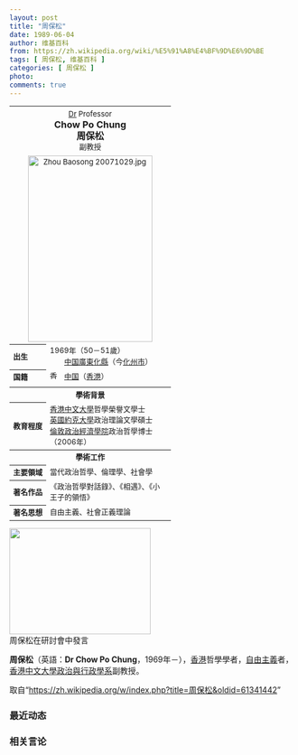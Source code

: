 ```yaml
---
layout: post
title: "周保松"
date: 1989-06-04
author: 维基百科
from: https://zh.wikipedia.org/wiki/%E5%91%A8%E4%BF%9D%E6%9D%BE
tags: [ 周保松, 维基百科 ]
categories: [ 周保松 ]
photo: 
comments: true
---
```

<div class="mw-parser-output">
<table class="infobox biography vcard" cellspacing="3" style="border-spacing:3px;width:22em;text-align:left;font-size:small;line-height:1.5em"><tbody><tr><th colspan="2" style="text-align:center;font-size:125%;font-weight:bold"><span class="honorific-prefix" style="font-size: small; font-weight: normal"><a href="/wiki/Dr" class="mw-disambig" title="Dr">Dr</a> Professor</span><br><span class="fn">Chow Po Chung<br>周保松</span><br><span class="honorific-suffix" style="font-size: small; font-weight: normal">副教授</span></th></tr><tr><td colspan="2" style="text-align:center"><a href="/wiki/File:Zhou_Baosong_20071029.jpg" class="image"><img alt="Zhou Baosong 20071029.jpg" src="//upload.wikimedia.org/wikipedia/commons/thumb/f/fc/Zhou_Baosong_20071029.jpg/220px-Zhou_Baosong_20071029.jpg" decoding="async" width="220" height="330" srcset="//upload.wikimedia.org/wikipedia/commons/thumb/f/fc/Zhou_Baosong_20071029.jpg/330px-Zhou_Baosong_20071029.jpg 1.5x, //upload.wikimedia.org/wikipedia/commons/thumb/f/fc/Zhou_Baosong_20071029.jpg/440px-Zhou_Baosong_20071029.jpg 2x" data-file-width="512" data-file-height="768"></a></td></tr><tr><th scope="row" style="text-align:left;white-space: nowrap;;">出生</th><td style="">1969年（50－51歲）<br><span class="birthplace"><span class="flagicon"><img alt="" src="//upload.wikimedia.org/wikipedia/commons/thumb/f/fa/Flag_of_the_People%27s_Republic_of_China.svg/22px-Flag_of_the_People%27s_Republic_of_China.svg.png" decoding="async" width="22" height="15" class="thumbborder" srcset="//upload.wikimedia.org/wikipedia/commons/thumb/f/fa/Flag_of_the_People%27s_Republic_of_China.svg/33px-Flag_of_the_People%27s_Republic_of_China.svg.png 1.5x, //upload.wikimedia.org/wikipedia/commons/thumb/f/fa/Flag_of_the_People%27s_Republic_of_China.svg/44px-Flag_of_the_People%27s_Republic_of_China.svg.png 2x" data-file-width="900" data-file-height="600">&nbsp;</span><a href="/wiki/%E4%B8%AD%E5%8D%8E%E4%BA%BA%E6%B0%91%E5%85%B1%E5%92%8C%E5%9B%BD" title="中华人民共和国">中国</a><a href="/wiki/%E5%BB%A3%E6%9D%B1%E7%9C%81" class="mw-redirect" title="廣東省">廣東</a><a href="/wiki/%E5%8C%96%E5%8E%BF" class="mw-redirect" title="化县">化縣</a>（今<a href="/wiki/%E5%8C%96%E5%B7%9E%E5%B8%82" title="化州市">化州市</a>）</span></td></tr><tr><th scope="row" style="text-align:left;white-space: nowrap;;">国籍</th><td class="category" style=""><span class="flagicon"><a href="/wiki/%E9%A6%99%E6%B8%AF" title="香港"><img alt="香港" src="//upload.wikimedia.org/wikipedia/commons/thumb/5/5b/Flag_of_Hong_Kong.svg/22px-Flag_of_Hong_Kong.svg.png" decoding="async" width="22" height="15" class="thumbborder" srcset="//upload.wikimedia.org/wikipedia/commons/thumb/5/5b/Flag_of_Hong_Kong.svg/33px-Flag_of_Hong_Kong.svg.png 1.5x, //upload.wikimedia.org/wikipedia/commons/thumb/5/5b/Flag_of_Hong_Kong.svg/44px-Flag_of_Hong_Kong.svg.png 2x" data-file-width="900" data-file-height="600"></a></span> <a href="/wiki/%E4%B8%AD%E8%8F%AF%E4%BA%BA%E6%B0%91%E5%85%B1%E5%92%8C%E5%9C%8B%E5%9C%8B%E7%B1%8D%E6%B3%95" title="中華人民共和國國籍法">中国</a>（<a href="/wiki/%E9%A6%99%E6%B8%AF%E6%B0%B8%E4%B9%85%E6%80%A7%E5%B1%85%E6%B0%91" class="mw-redirect" title="香港永久性居民">香港</a>）</td></tr><tr><td colspan="2" style="text-align:center;"></td></tr><tr><th colspan="2" style="text-align:center;">學術背景</th></tr><tr><th scope="row" style="text-align:left;white-space: nowrap;;">教育程度</th><td style=""><a href="/wiki/%E9%A6%99%E6%B8%AF%E4%B8%AD%E6%96%87%E5%A4%A7%E5%AD%B8" title="香港中文大學">香港中文大學</a>哲學榮譽文學士<br><a href="/wiki/%E8%8B%B1%E5%9C%8B%E7%B4%84%E5%85%8B%E5%A4%A7%E5%AD%B8" class="mw-redirect" title="英國約克大學">英國約克大學</a>政治理論文學碩士<br><a href="/wiki/%E5%80%AB%E6%95%A6%E6%94%BF%E6%B2%BB%E7%B6%93%E6%BF%9F%E5%AD%B8%E9%99%A2" title="倫敦政治經濟學院">倫敦政治經濟學院</a>政治哲學博士（2006年）</td></tr><tr><th colspan="2" style="text-align:center;">學術工作</th></tr><tr><th scope="row" style="text-align:left;white-space: nowrap;;">主要領域</th><td style="">當代政治哲學、倫理學、社會學</td></tr><tr><th scope="row" style="text-align:left;white-space: nowrap;;">著名作品</th><td style="">《政治哲學對話錄》、《相遇》、《小王子的領悟》</td></tr><tr><th scope="row" style="text-align:left;white-space: nowrap;;">著名思想</th><td style="">自由主義、社會正義理論</td></tr><tr style="display:none"><td colspan="2">
</td></tr></tbody></table>
<div class="thumb tright"><div class="thumbinner" style="width:252px;"><a href="/wiki/File:Chow_Po_Chung_in_seminar.jpg" class="image"><img alt="" src="//upload.wikimedia.org/wikipedia/commons/thumb/7/79/Chow_Po_Chung_in_seminar.jpg/250px-Chow_Po_Chung_in_seminar.jpg" decoding="async" width="250" height="188" class="thumbimage" srcset="//upload.wikimedia.org/wikipedia/commons/thumb/7/79/Chow_Po_Chung_in_seminar.jpg/375px-Chow_Po_Chung_in_seminar.jpg 1.5x, //upload.wikimedia.org/wikipedia/commons/thumb/7/79/Chow_Po_Chung_in_seminar.jpg/500px-Chow_Po_Chung_in_seminar.jpg 2x" data-file-width="2560" data-file-height="1920"></a>  <div class="thumbcaption"><div class="magnify"><a href="/wiki/File:Chow_Po_Chung_in_seminar.jpg" class="internal" title="放大"></a></div>周保松在研討會中發言</div></div></div>
<p><b>周保松</b>（英語：<span lang="en"><b>Dr Chow Po Chung</b></span>，1969年<span class="useeditintro" title="Template:BLP editintro">－</span>），<a href="/wiki/%E9%A6%99%E6%B8%AF" title="香港">香港</a>哲學學者，<a href="/wiki/%E8%87%AA%E7%94%B1%E4%B8%BB%E7%BE%A9" class="mw-redirect" title="自由主義">自由主義</a>者，<a href="/wiki/%E9%A6%99%E6%B8%AF%E4%B8%AD%E6%96%87%E5%A4%A7%E5%AD%B8" title="香港中文大學">香港中文大學</a><a href="/wiki/%E9%A6%99%E6%B8%AF%E4%B8%AD%E6%96%87%E5%A4%A7%E5%AD%B8%E6%94%BF%E6%B2%BB%E8%88%87%E8%A1%8C%E6%94%BF%E5%AD%B8%E7%B3%BB" title="香港中文大學政治與行政學系">政治與行政學系</a>副教授。
</p>
</div><noscript><img src="//zh.wikipedia.org/wiki/Special:CentralAutoLogin/start?type=1x1" alt="" title="" width="1" height="1" style="border: none; position: absolute;"></noscript>
<div class="printfooter">取自“<a dir="ltr" href="https://zh.wikipedia.org/w/index.php?title=周保松&amp;oldid=61341442">https://zh.wikipedia.org/w/index.php?title=周保松&amp;oldid=61341442</a>”</div><div id="recent-news"><h3>最近动态</h3><ul></ul></div><div id="open-opinion"><h3>相关言论</h3><ul></ul></div>